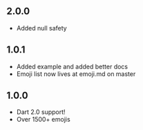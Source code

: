 ## 2.0.0
* Added null safety

## 1.0.1

* Added example and added better docs
* Emoji list now lives at emoji.md on master

## 1.0.0

* Dart 2.0 support!
* Over 1500+ emojis
